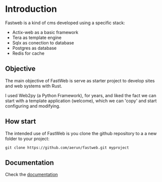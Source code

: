 # Introduction

Fastweb is a kind of cms developed using a specific stack:

- Actix-web as a basic framework
- Tera as template engine
- Sqlx as conection to database 
- Postgres as database
- Redis for cache

## Objective

The main objective of FastWeb is serve as starter project to develop sites and web systems with Rust. 

I used Web2py (a Python Framework), for years, and liked the fact we can start with a template application (welcome), 
which we can 'copy' and start configuring and modifying. 

## How start

The intended use of FastWeb is you clone the github repository to a a new folder to your project:

    git clone https://github.com/aerun/fastweb.git myproject

## Documentation

Check the [documentation](fastweb.aerun.com.br)